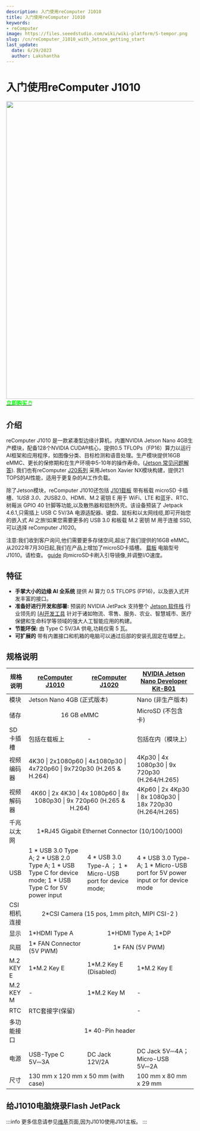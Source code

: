 ```yaml
---
description: 入门使用reComputer J1010
title: 入门使用reComputer J1010
keywords:
- reComputer
image: https://files.seeedstudio.com/wiki/wiki-platform/S-tempor.png
slug: /cn/reComputer_J1010_with_Jetson_getting_start
last_update:
  date: 6/29/2023
  author: Lakshantha
---
```


# 入门使用reComputer J1010

<div align="center"><img width ="800" src="https://media-cdn.seeedstudio.com/media/catalog/product/cache/bb49d3ec4ee05b6f018e93f896b8a25d/1/-/1-110061362-recomputer-j1010-first.jpg"/></div>

<div class="get_one_now_container" style={{textAlign: 'center'}}>
<a class="get_one_now_item" href="https://www.seeedstudio.com/Jetson-10-1-A0-p-5336.html">
            <strong><span><font color={'FFFFFF'} size={"4"}> 立即购买 🖱️</font></span></strong>
</a></div>

## 介绍
reComputer J1010 是一款紧凑型边缘计算机，内置NVIDIA Jetson Nano 4GB生产模块，配备128个NVIDIA CUDA®核心，提供0.5 TFLOPs（FP16）算力以运行AI框架和应用程序，如图像分类、目标检测和语音处理。生产模块提供16GB eMMC、更长的保修期和在生产环境中5-10年的操作寿命。([Jetson 常见问题解答](https://developer.nvidia.com/embedded/faq)). 我们也有reComputer [J20系列](https://www.seeedstudio.com/reComputer-J2021-p-5438.html?queryID=14111cbf2ca4f2951fd8a4c1762eb435&objectID=5438&indexName=bazaar_retailer_products) 采用Jetson Xavier NX模块构建，提供21 TOPS的AI性能，适用于更复杂的AI工作负载。

除了Jetson模块，reComputer J1010还包括 [J101载板](https://www.seeedstudio.com/reComputer-J101-v2-Carrier-Board-for-Jetson-Nano-p-5396.html) 带有板载 microSD 卡插槽、1*USB 3.0、2*USB2.0、HDMI、M.2 密钥 E 用于 WiFi、LTE 和蓝牙、RTC、树莓派 GPIO 40 针脚等功能,以及散热器和铝制外壳。该设备预装了 Jetpack 4.6.1,只需插上 USB C 5V/3A 电源适配器、键盘、鼠标和以太网线缆,即可开始您的嵌入式 AI 之旅!如果您需要更多的 USB 3.0 和板载 M.2 密钥 M 用于连接 SSD,可以选择 reComputer J1020。

注意:我们收到客户询问,他们需要更多存储空间,超出了我们提供的16GB eMMC。从2022年7月30日起,我们在产品上增加了microSD卡插槽。 [载板](https://www.seeedstudio.com/reComputer-J101-v2-Carrier-Board-for-Jetson-Nano-p-5396.html) 电脑型号 J1010。请检查。 [guide](https://wiki.seeedstudio.com/Flash_System_on_SD_card/#step-1-clone-this-repo) 向microSD卡刷入引导镜像,并调整I/O速度。


## 特征

- **手掌大小的边缘 AI 全系统** 提供 AI 算力 0.5 TFLOPS (FP16)，以及嵌入式开发丰富的接口。
- **准备好进行开发和部署:** 预装的 NVIDIA JetPack 支持整个 [Jetson 软件栈](https://developer.nvidia.com/embedded/develop/software) 行业领先的 [[AI开发工具](https://wiki.seeedstudio.com/Jetson-AI-developer-tools/) 针对于诸如物流、零售、服务、农业、智慧城市、医疗保健和生命科学等领域的强大人工智能应用的构建。
- **节能环保:** 由 Type C 5V/3A 供电,功耗仅需 5 瓦。
- **可扩展的** 带有内置接口和机箱的电脑可以通过后部的安装孔固定在墙壁上。

## 规格说明

<table>
  <thead>
    <tr>
      <th>规格说明</th>
      <th><a href="https://www.seeedstudio.com/Jetson-10-1-A0-p-5336.html">reComputer J1010</a></th>
      <th><a href="https://www.seeedstudio.com/Jetson-10-1-H0-p-5335.html">reComputer J1020</a></th>
      <th><a href="https://www.seeedstudio.com/NVIDIA-Jetson-Nano-Development-Kit-B01-p-4437.html">NVIDIA Jetson Nano Developer Kit-B01</a></th>
    </tr>
  </thead>
  <tbody>
    <tr>
      <td>模块</td>
      <td colspan='2'>Jetson Nano 4GB (正式版本)</td>
      <td>Nano (非生产版本)</td>
    </tr>
    <tr>
      <td>储存</td>
      <td colspan='2' align='center'>16 GB eMMC</td>
      <td>MicroSD (不包含卡)</td>
    </tr>
    <tr>
      <td>SD卡插槽</td>
      <td>包括在载板上</td>
      <td>-</td>
      <td>包括在内（模块上）</td>
    </tr>
    <tr>
      <td>视频编码器</td>
      <td colspan='2'>4K30 | 2x1080p60 | 4x1080p30 | 4x720p60 | 9x720p30 (H.265 & H.264)</td>
      <td>4Kp30 | 4x 1080p30 | 9x 720p30 (H.264/H.265)</td>
    </tr>
    <tr>
      <td>视频解码器</td>
      <td colspan='2' align='center'>4K60 | 2x 4K30 | 4x 1080p60 | 8x 1080p30 | 9x 720p60 (H.265 & H.264)
      </td>
      <td>4Kp60 | 2x 4Kp30 | 8x 1080p30 | 18x 720p30 (H.264/H.265)</td>
    </tr>
    <tr>
      <td>千兆以太网</td>
      <td colspan='3' align='center'>1*RJ45 Gigabit Ethernet Connector (10/100/1000)</td>
    </tr>
    <tr>
      <td>USB</td>
      <td>1 * USB 3.0 Type A; 
2 * USB 2.0 Type A;
1 * USB Type C for device mode;
1 * USB Type C for 5V power input</td>
      <td>4 * USB 3.0 Type-A ；
1 * Micro-USB port for device mode;</td>
      <td>4 * USB 3.0 Type-A; 
1 * Micro-USB port for 5V power input  or for device mode</td>
    </tr>
    <tr>
      <td>CSI相机连接</td>
      <td colspan='3' align='center'>2*CSI Camera (15 pos, 1mm pitch, MIPI CSI-2 )</td>
    </tr>
    <tr>
      <td>显示</td>
      <td>1*HDMI Type A</td>
      <td colspan='2' align='center'>1*HDMI Type A; 
1*DP</td>
    </tr>
    <tr>
      <td>风扇</td>
      <td>1* FAN Connector (5V PWM)</td>
      <td colspan='2' align='center'>1* FAN (5V PWM)</td>
    </tr>
    <tr>
      <td>M.2 KEY E</td>
      <td>1*M.2 Key E</td>
      <td>1*M.2 Key E (Disabled)</td>
      <td>1*M.2 Key E</td>
    </tr>
    <tr>
      <td>M.2 KEY M</td>
      <td>-</td>
      <td>1*M.2 Key M</td>
      <td>-</td>
    </tr>
    <tr>
      <td>RTC</td>
      <td colspan='2'>RTC套接字(保留)</td>
      <td>-</td>
    </tr>
    <tr>
      <td>多功能接口</td>
      <td colspan='3' align='center'>1* 40-Pin header</td>
    </tr>
    <tr>
      <td>电源</td>
      <td>USB-Type C 5V⎓3A</td>
      <td>DC Jack 12V/2A</td>
      <td>DC Jack 5V⎓4A；
Micro-USB 5V⎓2A</td>
    </tr>
    <tr>
      <td>尺寸</td>
      <td colspan='2'>130 mm x 120 mm x 50 mm (with case)</td>
      <td>100 mm x 80 mm x 29 mm</td>
    </tr>
  </tbody>
</table>

## 给J1010电脑烧录Flash JetPack

:::info
更多信息请参见[维基](/reComputer_J1010_J101_Flash_Jetpack)页面,因为J1010使用J101主板。
:::

